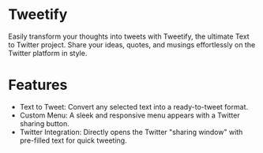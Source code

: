 # Tweetify
Easily transform your thoughts into tweets with Tweetify, the ultimate Text to Twitter project.
Share your ideas, quotes, and musings effortlessly on the Twitter platform in style.

# Features
- Text to Tweet: Convert any selected text into a ready-to-tweet format.
- Custom Menu: A sleek and responsive menu appears with a Twitter sharing button.
- Twitter Integration: Directly opens the Twitter "sharing window" with pre-filled text for quick tweeting.

